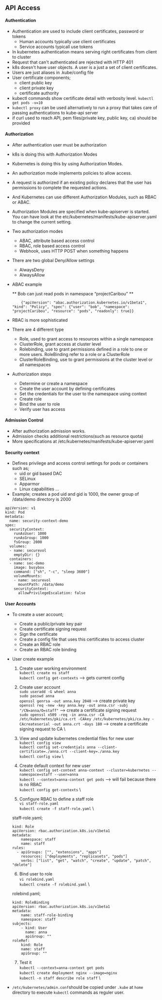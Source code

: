 ## API Access

#### Authentication

* Authentication are used to include client certificates, password or tokens
    * Human accounts typically use client certificates
    * Service accounts typicall use tokens
* In kubernetes authentication means serving right certificates from client to cluster
* Request that can't authenticated are rejected with HTTP 401
* k8s doesn't have user objects. A user is a just a set of client certificates.
* Users are just aliases in .kube/config file
* User certificate components;
    * client public key
    * client private key
    * certificate authority
* kubectl commands show certificate detail with verbosity level.
    `kubectl get pods -v=10`
* `kubectl proxy` can be used alternatively to run a proxy that takes care of passing authentications to kube-api server
* if curl used to reach API, pem files(private key, public key, ca) should be provided

#### Authorization

* After authentication user must be authorization
* k8s is doing this with Authorization Modes
* Kubernetes is doing this by using Authorization Modes. 
* An authorization mode implements policies to allow access. 
* A request is authorized if an existing policy declares that the user has permissions to complete the requested actions. 
* And Kubernetes can use different Authorization Modules, such as RBAC or ABAC. 
* Authorization Modules are specified when kube-apiserver is started. You can have look at the etc/kubernetes/manifests/kube-apiserver.yaml to change the current setting. 
* Two authorization modes
    * ABAC, attribute based access control
    * RBAC, role based access control
    * Webhook, uses HTTP POST when something happens
* There are two global Deny/Allow settings
    * AlwaysDeny
    * AlwaysAllow
* ABAC example

    ** Bob can just read pods in namespace “projectCaribou” **
    ```
        {"apiVersion": "abac.authorization.kubernetes.io/v1beta1", "kind": "Policy", "spec": {"user": "bob", "namespace": "projectCaribou", "resource": "pods", "readonly": true}}
    ```
* RBAC is more sophisticated
* There are 4 different type
    * Role, used to grant access to resources within a single namespace
    * ClusterRole, grant access at cluster level
    * Rolebinding, use to grant permissions defined in a role to one or more users. RoleBinding refer to a role or a ClusterRole
    * ClusterRoleBinding, use to grant permissions at the cluster level or all namespaces
* Authorization steps
    * Determine or create a namespace
    * Create the user account by defining certificates
    * Set the credentials for the user to the namespace using context
    * Create role
    * Bind the user to role
    * Verify user has access

#### Admission Control

* After authorization admission works.
* Admission checks additional restrictions(such as resource quota)
* More specifications at /etc/kubernetes/manifests/kube-apiserver.yaml

#### Security context

* Defines privilege and access control settings for pods or containers such as;
    * uid or gid based DAC
    * SELinux
    * Apparmor
    * Linux capabilities
    ...
* Example; creates a pod uid and gid is 1000, the owner group of /data/demo directory is 2000

```
apiVersion: v1
kind: Pod
metadata:
  name: security-context-demo
spec:
  securityContext:
    runAsUser: 1000
    runAsGroup: 1000
    fsGroup: 2000
  volumes:
  - name: securevol
    emptyDir: {}
  containers:
  - name: sec-demo
    image: busybox
    command: ["sh", "-c", "sleep 3600"]
    volumeMounts:
    - name: securevol
      mountPath: /data/demo
    securityContext:
      allowPrivilegeEscalation: false
```

#### User Accounts

* To create a user account;
    * Create a public/private key pair
    * Create certificate signing request
    * Sign the certificate
    * Create a config file that uses this certificates to access cluster
    * Create an RBAC role
    * Create an RBAC role binding

* User create example
    1. Create user working environment \
       `kubectl create ns staff` \
       `kubectl config get-contexts` --> gets current config
   
    2. Create user account \
       `sudo useradd -G wheel anna` \
       `sudo passwd anna` \
       `openssl genrsa -out anna.key 2048` --> create private key \
       `openssl req -new -key anna.key -out anna.csr -subj "/CN=anna/O=staff"` --> create a certificate signing request \
       `sudo openssl x509 -req -in anna.csr -CA /etc/kubernetes/pki/ca.crt -CAkey /etc/kubernetes/pki/ca.key -CAcreateserial -out anna.crt -days 180` --> create a certificate signing request to CA \
   
    3. View and update kubernetes credential files for new user \
       `kubectl config view` \
       `kubectl config set-credentials anna --client-certificate=./anna.crt --client-key=./anna.key` \
       `kubectl config view` \
   
    4. Create default context for new user \
       `kubectl config set-context anna-context --cluster=kubernetes --namespace=staff --user=anna` \
       `kubectl --context=anna-context get pods` --> will fail because there is no RBAC \
       `kubectl config get-contexts` \
   
    5. Configure RBAC to define a staff role \
       `vi staff-role.yaml` \
       `kubectl create -f staff-role.yaml` \
    
    staff-role.yaml;

    ```
    kind: Role
    apiVersion: rbac.authorization.k8s.io/v1beta1
    metadata:
        namespace: staff
        name: staff
    rules:
      - apiGroups: ["", "extensions", "apps"]
        resources: ["deployments", "replicasets", "pods"]
        verbs: ["list", "get", "watch", "create", "update", "patch", "delete"] 
    ```

    6. Bind user to role \
      `vi rolebind.yaml` \
      `kubectl create -f rolebind.yaml` \

    rolebind.yaml;

    ```
    kind: RoleBinding
    apiVersion: rbac.authorization.k8s.io/v1beta1
    metadata:
        name: staff-role-binding
        namespace: staff
    subjects:
        - kind: User
          name: anna
          apiGroup: ""
    roleRef:
        kind: Role
        name: staff
        apiGroup: ""
    ```
   
    7. Test it \
      `kubectl --context=anna-context get pods` \
      `kubectl create deployment nginx --image=nginx` \
      `kubectl -n staff describe role staff` \

* `/etc/kubernetes/admin.conf`should be copied under `.kube` at `home` directory to execute `kubectl` commands as reguler user.